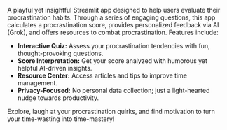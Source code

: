 A playful yet insightful Streamlit app designed to help users evaluate their procrastination habits. Through a series of engaging questions, this app calculates a procrastination score, provides personalized feedback via AI (Grok), and offers resources to combat procrastination. Features include:

- **Interactive Quiz:** Assess your procrastination tendencies with fun, thought-provoking questions.
- **Score Interpretation:** Get your score analyzed with humorous yet helpful AI-driven insights.
- **Resource Center:** Access articles and tips to improve time management.
- **Privacy-Focused:** No personal data collection; just a light-hearted nudge towards productivity.

Explore, laugh at your procrastination quirks, and find motivation to turn your time-wasting into time-mastery!
